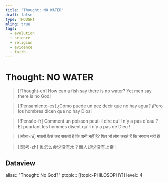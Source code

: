 ```yaml
---
title: "Thought: NO WATER"
draft: false
type: THOUGHT
mling: true
tags:
  - evolution
  - science
  - religion
  - evidence
  - faith
---
```

# Thought: NO WATER
> [!Thought-en]
> How can a fish say there is no water? Yet men say there is no God!

> [!Pensamiento-es]
> ¿Cómo puede un pez decir que no hay agua? ¡Pero los hombres dicen que no hay Dios!

> [!Pensée-fr]
> Comment un poisson peut-il dire qu'il n'y a pas d'eau ? Et pourtant les hommes disent qu'il n'y a pas de Dieu !

> [!सोचा-hi]
> मछली कैसे कह सकती है कि पानी नहीं है? फिर भी लोग कहते हैं कि भगवान नहीं है!

> [!思考-zh]
> 鱼怎么会说没有水？而人却说没有上帝！

## Dataview
alias:: "Thought: No God?"
ptopic:: [[topic-PHILOSOPHY]]
level:: 4
